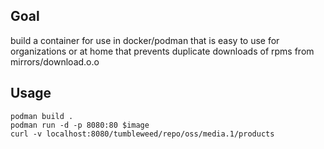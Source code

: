 ## Goal

build a container for use in docker/podman
that is easy to use for organizations or at home
that prevents duplicate downloads of rpms from mirrors/download.o.o


## Usage

    podman build .
    podman run -d -p 8080:80 $image
    curl -v localhost:8080/tumbleweed/repo/oss/media.1/products

